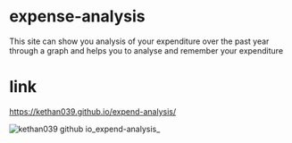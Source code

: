 # expense-analysis

This site can show you analysis of your expenditure over the past year through a graph
and helps you to analyse and remember your expenditure

# link
https://kethan039.github.io/expend-analysis/

![kethan039 github io_expend-analysis_](https://user-images.githubusercontent.com/106477877/211852600-1b635788-55fa-4e87-aba8-6204e60e9399.png)
